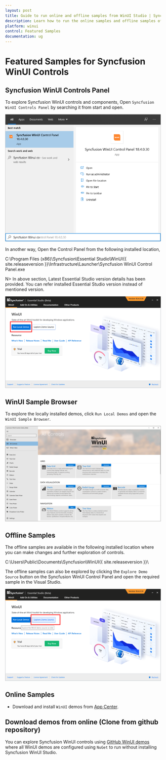 ```yaml
---
layout: post
title: Guide to run online and offline samples from WinUI Studio | Syncfusion
description: Learn how to run the online samples and offline samples of Syncfusion Essential Studio WinUI controls and components.
platform: winui
control: Featured Samples
documentation: ug
---
```


# Featured Samples for Syncfusion WinUI Controls

## Syncfusion WinUI Controls Panel

To explore Syncfusion WinUI controls and components, Open `Syncfusion WinUI Controls Panel` by searching it from start and open. 

![WinUI Control Panel Search](Guide-to-run-the-samples-images/winui-control-panel-search.png)

In another way, Open the Control Panel from the following installed location,

C:\Program Files (x86)\Syncfusion\Essential Studio\WinUI\{{ site.releaseversion }}\Infrastructure\Launcher\Syncfusion WinUI Control Panel.exe 

N> In above section, Latest Essential Studio version details has been provided. You can refer installed Essential Studio version instead of mentioned version.

![Syncfusion WinUI Controls Panel](Guide-to-run-the-samples-images/syncfusion-winui-control-panel.png)

## WinUI Sample Browser

To explore the locally installed demos, click `Run Local Demos` and open the `WinUI Sample Browser`.

![Syncfusion WinUI Sample Browser](Guide-to-run-the-samples-images/syncfusion-winui-sample-browser.png)

## Offline Samples

The offline samples are available in the following installed location where you can make changes and further exploration of controls.

C:\Users\Public\Documents\Syncfusion\WinUI\{{ site.releaseversion }}\

The offline samples can also be explored by clicking the `Explore Demo Source` button on the Syncfusion WinUI Control Panel and open the required sample in the Visual Studio.


![Exploring Syncfusion WinUI Samples from Syncfusion WinUI Sample Browser](Guide-to-run-the-samples-images/exploring-syncfusion-winui-samples-from-sb.png)

## Online Samples

* Download and install `WinUI` demos from [App Center](https://install.appcenter.ms/orgs/syncfusion-demos/apps/winui-demos/distribution_groups/release).

## Download demos from online (Clone from github repository)

You can explore Syncfusion WinUI controls using [GitHub WinUI demos](https://github.com/syncfusion/winui-demos) where all WinUI demos are configured using `NuGet` to run without installing Syncfusion WinUI Studio.